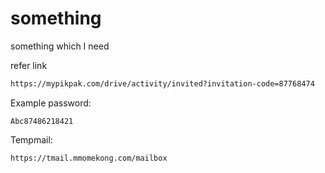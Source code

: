 # something
something which I need


refer link
```bash
https://mypikpak.com/drive/activity/invited?invitation-code=87768474
```

Example password:
```
Abc87486218421
```

Tempmail: 
```
https://tmail.mmomekong.com/mailbox
```
